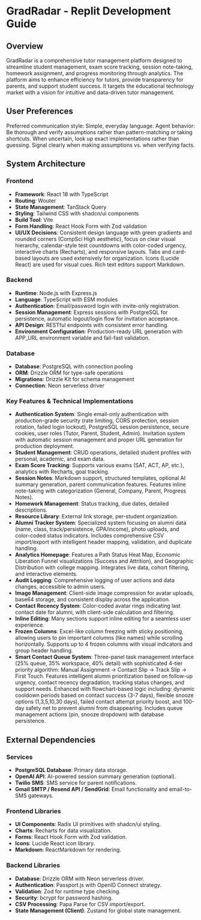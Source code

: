 # GradRadar - Replit Development Guide

## Overview
GradRadar is a comprehensive tutor management platform designed to streamline student management, exam score tracking, session note-taking, homework assignment, and progress monitoring through analytics. The platform aims to enhance efficiency for tutors, provide transparency for parents, and support student success. It targets the educational technology market with a vision for intuitive and data-driven tutor management.

## User Preferences
Preferred communication style: Simple, everyday language.
Agent behavior: Be thorough and verify assumptions rather than pattern-matching or taking shortcuts. When uncertain, look up exact implementations rather than guessing. Signal clearly when making assumptions vs. when verifying facts.

## System Architecture

### Frontend
- **Framework**: React 18 with TypeScript
- **Routing**: Wouter
- **State Management**: TanStack Query
- **Styling**: Tailwind CSS with shadcn/ui components
- **Build Tool**: Vite
- **Form Handling**: React Hook Form with Zod validation
- **UI/UX Decisions**: Consistent design language with green gradients and rounded corners (CompSci High aesthetic), focus on clear visual hierarchy, calendar-style test countdowns with color-coded urgency, interactive charts (Recharts), and responsive layouts. Tabs and card-based layouts are used extensively for organization. Icons (Lucide React) are used for visual cues. Rich text editors support Markdown.

### Backend
- **Runtime**: Node.js with Express.js
- **Language**: TypeScript with ESM modules
- **Authentication**: Email/password login with invite-only registration.
- **Session Management**: Express sessions with PostgreSQL for persistence, automatic logout/login flow for invitation acceptance.
- **API Design**: RESTful endpoints with consistent error handling.
- **Environment Configuration**: Production-ready URL generation with APP_URL environment variable and fail-fast validation.

### Database
- **Database**: PostgreSQL with connection pooling
- **ORM**: Drizzle ORM for type-safe operations
- **Migrations**: Drizzle Kit for schema management
- **Connection**: Neon serverless driver

### Key Features & Technical Implementations
- **Authentication System**: Single email-only authentication with production-grade security (rate limiting, CORS protection, session rotation, failed login lockout), PostgreSQL session persistence, secure cookies, user roles (Tutor, Parent, Student, Admin). Invitation system with automatic session management and proper URL generation for production deployment.
- **Student Management**: CRUD operations, detailed student profiles with personal, academic, and exam data.
- **Exam Score Tracking**: Supports various exams (SAT, ACT, AP, etc.), analytics with Recharts, goal tracking.
- **Session Notes**: Markdown support, structured templates, optional AI summary generation, parent communication features. Features inline note-taking with categorization (General, Company, Parent, Progress Notes).
- **Homework Management**: Status tracking, due dates, detailed descriptions.
- **Resource Library**: External link storage, per-student organization.
- **Alumni Tracker System**: Specialized system focusing on alumni data (name, class, track/persistence, GPA/income), photo uploads, and color-coded status indicators. Includes comprehensive CSV import/export with intelligent header mapping, validation, and duplicate handling.
- **Analytics Homepage**: Features a Path Status Heat Map, Economic Liberation Funnel visualizations (Success and Attrition), and Geographic Distribution with college mapping. Integrates live data, cohort filtering, and interactive elements.
- **Audit Logging**: Comprehensive logging of user actions and data changes, accessible to admin users.
- **Image Management**: Client-side image compression for avatar uploads, base64 storage, and consistent display across the application.
- **Contact Recency System**: Color-coded avatar rings indicating last contact date for alumni, with client-side calculation and filtering.
- **Inline Editing**: Many sections support inline editing for a seamless user experience.
- **Frozen Columns**: Excel-like column freezing with sticky positioning, allowing users to pin important columns (like names) while scrolling horizontally. Supports up to 4 frozen columns with visual indicators and group header handling.
- **Smart Contact Queue System**: Three-panel task management interface (25% queue, 35% workspace, 40% detail) with sophisticated 4-tier priority algorithm: Manual Assignment → Contact Slip → Track Slip → First Touch. Features intelligent alumni prioritization based on follow-up urgency, contact recency degradation, tracking status changes, and support needs. Enhanced with flowchart-based logic including: dynamic cooldown periods based on contact success (3-7 days), flexible snooze options (1,3,5,10,30 days), failed contact attempt priority boost, and 100-day safety net to prevent alumni from disappearing. Includes queue management actions (pin, snooze dropdown) with database persistence.

## External Dependencies

### Services
- **PostgreSQL Database**: Primary data storage.
- **OpenAI API**: AI-powered session summary generation (optional).
- **Twilio SMS**: SMS service for parent notifications.
- **Gmail SMTP / Resend API / SendGrid**: Email functionality and email-to-SMS gateways.

### Frontend Libraries
- **UI Components**: Radix UI primitives with shadcn/ui styling.
- **Charts**: Recharts for data visualization.
- **Forms**: React Hook Form with Zod validation.
- **Icons**: Lucide React icon library.
- **Markdown**: ReactMarkdown for rendering.

### Backend Libraries
- **Database**: Drizzle ORM with Neon serverless driver.
- **Authentication**: Passport.js with OpenID Connect strategy.
- **Validation**: Zod for runtime type checking.
- **Security**: bcrypt for password hashing.
- **CSV Processing**: Papa Parse for CSV import/export.
- **State Management (Client)**: Zustand for global state management.